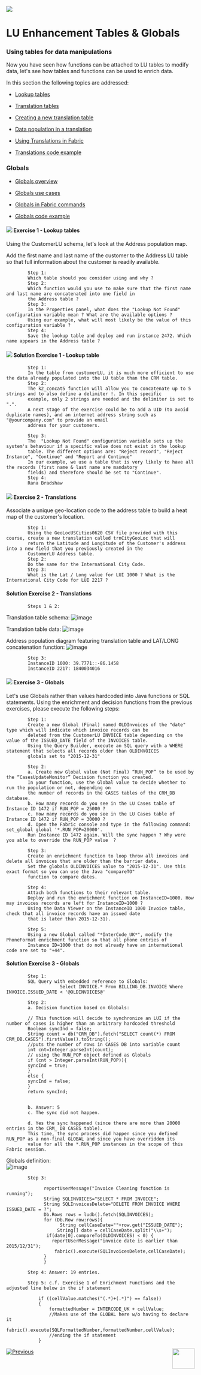 ![](/academy/Training_Level_1/05_LU_Enhancements/images/EnhancementTablesState.PNG) 

#   LU Enhancement Tables & Globals


### Using tables for data manipulations

Now you have seen how functions can be attached to LU tables to modify data, let's see how tables and functions can be used to enrich data.

In this section the following topics are addressed:

-  [Lookup tables](/articles/07_table_population/11_lookup_tables.md)

-  [Translation tables](/articles/09_translations/01_translations_overview_and_use_cases.md)

-  [Creating a new translation table](/articles/09_translations/02_creating_a_new_translation_in_fabric.md) 

-  [Data population in a translation](/articles/09_translations/03_data_population_in_a_translation.md)

-  [Using Translations in Fabric](/articles/09_translations/04_using_translations_in_fabric.md)

-  [Translations code example](/articles/09_translations/05_translations_code_examples.md)



### Globals

-  [Globals overview](/articles/08_globals/01_globals_overview.md)

-  [Globals use cases](/articles/08_globals/02_globals_use_cases.md)

-  [Globals in Fabric commands](/articles/08_globals/03_set_globals.md)

-  [Globals code example](/articles/08_globals/04_globals_code_examples.md)



#### ![](/academy/Training_Level_1/05_LU_Enhancements/images/Exercise.png) Exercise 1 - Lookup tables
Using the CustomerLU schema, let's look at the Address population map. 

Add the first name and last name of the customer to the Address LU table so that full information about the customer is readily available.

            Step 1: 
            Which table should you consider using and why ?
            Step 2: 
            Which function would you use to make sure that the first name and last name are concatenated into one field in 
            the Address table ?
            Step 3: 
            In the Properties panel, what does the "Lookup Not Found" configuration variable mean ? What are the available options ? 
            Using our example, what will most likely be the value of this configuration variable ?
            Step 4: 
            Save the lookup table and deploy and run instance 2472. Which name appears in the Address table ?


#### ![](/academy/Training_Level_1/05_LU_Enhancements/images/Solution.png) Solution Exercise 1 - Lookup table

            Step 1: 
            In the table from customerLU, it is much more efficient to use the data already populated into the LU table than the CRM table.
            Step 2: 
            The k2_concat5 function will allow you to concatenate up to 5 strings and to also define a delimiter !. In this specific 
            example, only 2 strings are needed and the delimiter is set to ".". 
            A next stage of the exercise could be to add a UID (to avoid duplicate names), and an internet address string such as "@yourcompany.com" to provide an email
            address for your customers.
            
            Step 3:
            The  "Lookup Not Found" configuration variable sets up the system's behaviour if a specific value does not exist in the lookup 
            table. The different options are: "Reject record", "Reject Instance", "Continue" and "Report and Continue"
            In our example, we use a table that is very likely to have all the records (first name & last name are mandatory 
            fields) and therefore should be set to "Continue".
            Step 4: 
            Rana Bradshaw



#### ![](/academy/Training_Level_1/05_LU_Enhancements/images/Exercise.png) Exercise 2 - Translations
Associate a unique geo-location code to the address table to build a heat map of the customer's location.
            
            Step 1: 
            Using the GeoLocUSCities0620 CSV file provided with this course, create a new translation called trnCityGeoLoc that will 
            return the Latitude and Longitude of the Customer's address into a new field that you previously created in the 
            CustomerLU Address table.
            Step 2: 
            Do the same for the International City Code.
            Step 3: 
            What is the Lat / Long value for LUI 1000 ? What is the International City Code for LUI 2217 ?


#### [](/academy/Training_Level_1/05_LU_Enhancements/images/Solution.png) Solution Exercise 2 - Translations

            Steps 1 & 2:
Translation table schema:
![image](/academy/Training_Level_1/05_LU_Enhancements/images/TransExe2-OverviewCapture%20(3).PNG) 

Translation table data:
![image](/academy/Training_Level_1/05_LU_Enhancements/images/TransExe2-OverviewCapture%20(2).PNG) 

Address population diagram featuring translation table and LAT/LONG concatenation function:
![image](/academy/Training_Level_1/05_LU_Enhancements/images/TransExe2-OverviewCapture%20(1).PNG)

            Step 3:
            InstanceID 1000: 39.7771::-86.1458
            InstanceID 2217: 1840034016
            

#### ![](/academy/Training_Level_1/05_LU_Enhancements/images/Exercise.png) Exercise 3 - Globals
Let's use Globals rather than values hardcoded into Java functions or SQL statements. Using the enrichment and decision functions from the previous exercises, please execute the following steps: 

            Step 1: 
            Create a new Global (Final) named OLDInvoices of the "date" type which will indicate which invoice records can be 
            deleted from the CustomerLU INVOICE table depending on the value of the ISSUED_DATE field of the INVOICES table.
            Using the Query Builder, execute an SQL query with a WHERE statement that selects all records older than OLDINVOICES 
            globals set to "2015-12-31"
             
            Step 2: 
            a. Create new Global value (Not Final) “RUN_POP” to be used by the “CasesUpdateMonitor” Decision function you created.            . 
            In your function, use the Global value to decide whether to run the population or not, depending on 
            the number of records in the CASES tables of the CRM_DB database.
            b. How many records do you see in the LU Cases table of Instance ID 1472 if RUN_POP = 25000 ?
            c. How many records do you see in the LU Cases table of Instance ID 1472 if RUN_POP = 30000 ?
            d. Open the Fabric console and type in the following command: set_global global '*.RUN_POP=20000'.
            Run Instance ID 1472 again. Will the sync happen ? Why were you able to override the RUN_POP value  ?
            
            Step 3: 
            Create an enrichment function to loop throw all invoices and delete all invoices that are older than the barrier date.
            Set the globals OLDINVOICES value to "2015-12-31". Use this exact format so you can use the Java "compareTO" 
            function to compare dates. 
            
            Step 4: 
            Attach both functions to their relevant table.
            Deploy and run the enrichment function on InstanceID=1000. How may invoices records are left for InstanceID=1000 ? 
            Using the Data Viewer on the InstanceID 1000 Invoice table, check that all invoice records have an issued date 
            that is later than 2015-12-31).
               
            Step 5:
            Using a new Global called "*InterCode_UK*", modify the PhoneFormat enrichment function so that all phone entries of 
            Instance ID=1000 that do not already have an international code are set to "+44".



#### [](/academy/Training_Level_1/05_LU_Enhancements/images/Solution.png) Solution Exercise 3 - Globals
            Step 1:
            SQL Query with embedded reference to Globals:
                        Select INVOICE.* From BILLING_DB.INVOICE Where INVOICE.ISSUED_DATE < '@OLDINVOICES@'
                        
            Step 2:
            a. Decision function based on Globals:

            // This function will decide to synchronize an LUI if the number of cases is higher than an arbitrary hardcoded threshold
            Boolean syncInd = false;
            String count = db("CRM_DB").fetch("SELECT count(*) FROM CRM_DB.CASES").firstValue().toString();
            //puts the number of rows in CASES DB into variable count
            int cnt=Integer.parseInt(count);
            // using the RUN_POP object defined as Globals
            if (cnt > Integer.parseInt(RUN_POP)){
            syncInd = true;	
            }
            else {
            syncInd = false;
            }
            return syncInd;
            

            b. Answer: 5
            c. The sync did not happen.

            d. Yes the sync happened (since there are more than 20000 entries in the CRM_ DB CASES table). 
            This time, the sync process did happen since you defined RUN_POP as a non-final GLOBAL and since you have overridden its 
            value for all the *.RUN_POP instances in the scope of this Fabric session.
            
            
Globals definition:    
![image](/academy/Training_Level_1/05_LU_Enhancements/images/GlobalExe3OverviewCapture.png)
            
                      
            
            Step 3:
           
                  reportUserMessage("Invoice Cleaning fonction is running");
                  String SQLINVOICES="SELECT * FROM INVOICE";
                  String SQLInvoicesDelete="DELETE FROM INVOICE WHERE ISSUED_DATE = ?";
                  Db.Rows rows = ludb().fetch(SQLINVOICES);
                  for (Db.Row row:rows){
                        String cellCaseDate=""+row.get("ISSUED_DATE");
                       String[] date = cellCaseDate.split("\\s+");
                   if(date[0].compareTo(OLDINVOICES) < 0) {
                     reportUserMessage("invoice date is earlier than 2015/12/31");
                      fabric().execute(SQLInvoicesDelete,cellCaseDate);
                  }
                  }

            Step 4: Answer: 19 entries.
            
            Step 5: c.f. Exercise 1 of Enrichment Functions and the adjusted line below in the if statement

                if ((cellValue.matches("(.*)+(.*)") == false))
                {
                    formattedNumber = INTERCODE_UK + cellValue; 
                    //Makes use of the GLOBAL here w/o having to declare it
                    fabric().execute(SQLFormattedNumber,formattedNumber,cellValue);
                    //ending the if statement		
                }
                    
          
[![Previous](/articles/images/Previous.png)](/academy/Training_Level_1/05_LU_Enhancements/03_LU_Enhancements_Functions_flow.md)
[<img align="right" width="60" height="54" src="/articles/images/Next.png">](/academy/Training_Level_1/05_LU_Enhancements/05_LU_Enhancements_Quiz.md)

